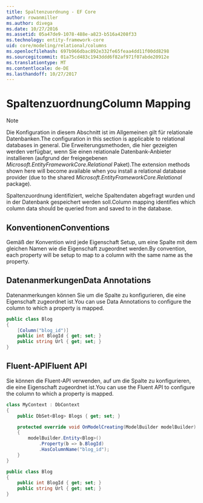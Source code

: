 ```yaml
---
title: Spaltenzuordnung - EF Core
author: rowanmiller
ms.author: divega
ms.date: 10/27/2016
ms.assetid: 05a47de9-1078-488e-a823-b516a4208f33
ms.technology: entity-framework-core
uid: core/modeling/relational/columns
ms.openlocfilehash: 697b966dbac892e332fe65feaa4dd11f00dd8298
ms.sourcegitcommit: 01a75cd483c1943ddd6f82af971f07abde20912e
ms.translationtype: MT
ms.contentlocale: de-DE
ms.lasthandoff: 10/27/2017
---
```

# <a name="column-mapping"></a><span data-ttu-id="a9d19-102">Spaltenzuordnung</span><span class="sxs-lookup"><span data-stu-id="a9d19-102">Column Mapping</span></span>

> [!NOTE]  
> <span data-ttu-id="a9d19-103">Die Konfiguration in diesem Abschnitt ist im Allgemeinen gilt für relationale Datenbanken.</span><span class="sxs-lookup"><span data-stu-id="a9d19-103">The configuration in this section is applicable to relational databases in general.</span></span> <span data-ttu-id="a9d19-104">Die Erweiterungsmethoden, die hier gezeigten werden verfügbar, wenn Sie einen relationale Datenbank-Anbieter installieren (aufgrund der freigegebenen *Microsoft.EntityFrameworkCore.Relational* Paket).</span><span class="sxs-lookup"><span data-stu-id="a9d19-104">The extension methods shown here will become available when you install a relational database provider (due to the shared *Microsoft.EntityFrameworkCore.Relational* package).</span></span>

<span data-ttu-id="a9d19-105">Spaltenzuordnung identifiziert, welche Spaltendaten abgefragt wurden und in der Datenbank gespeichert werden soll.</span><span class="sxs-lookup"><span data-stu-id="a9d19-105">Column mapping identifies which column data should be queried from and saved to in the database.</span></span>

## <a name="conventions"></a><span data-ttu-id="a9d19-106">Konventionen</span><span class="sxs-lookup"><span data-stu-id="a9d19-106">Conventions</span></span>

<span data-ttu-id="a9d19-107">Gemäß der Konvention wird jede Eigenschaft Setup, um eine Spalte mit dem gleichen Namen wie die Eigenschaft zugeordnet werden.</span><span class="sxs-lookup"><span data-stu-id="a9d19-107">By convention, each property will be setup to map to a column with the same name as the property.</span></span>

## <a name="data-annotations"></a><span data-ttu-id="a9d19-108">Datenanmerkungen</span><span class="sxs-lookup"><span data-stu-id="a9d19-108">Data Annotations</span></span>

<span data-ttu-id="a9d19-109">Datenanmerkungen können Sie um die Spalte zu konfigurieren, die eine Eigenschaft zugeordnet ist.</span><span class="sxs-lookup"><span data-stu-id="a9d19-109">You can use Data Annotations to configure the column to which a property is mapped.</span></span>

<!-- [!code-csharp[Main](samples/core/relational/Modeling/DataAnnotations/Samples/Relational/Column.cs?highlight=3)] -->
``` csharp
public class Blog
{
    [Column("blog_id")]
    public int BlogId { get; set; }
    public string Url { get; set; }
}
```

## <a name="fluent-api"></a><span data-ttu-id="a9d19-110">Fluent-API</span><span class="sxs-lookup"><span data-stu-id="a9d19-110">Fluent API</span></span>

<span data-ttu-id="a9d19-111">Sie können die Fluent-API verwenden, auf um die Spalte zu konfigurieren, die eine Eigenschaft zugeordnet ist.</span><span class="sxs-lookup"><span data-stu-id="a9d19-111">You can use the Fluent API to configure the column to which a property is mapped.</span></span>

<!-- [!code-csharp[Main](samples/core/relational/Modeling/FluentAPI/Samples/Relational/Column.cs?highlight=7,8,9)] -->
``` csharp
class MyContext : DbContext
{
    public DbSet<Blog> Blogs { get; set; }

    protected override void OnModelCreating(ModelBuilder modelBuilder)
    {
        modelBuilder.Entity<Blog>()
            .Property(b => b.BlogId)
            .HasColumnName("blog_id");
    }
}

public class Blog
{
    public int BlogId { get; set; }
    public string Url { get; set; }
}
```
